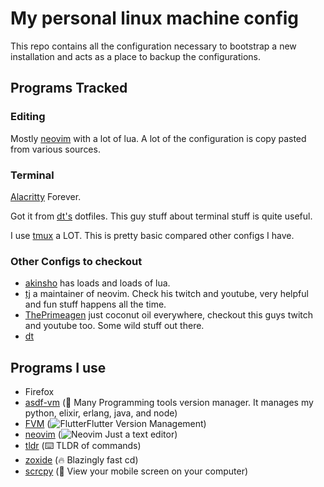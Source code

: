 # My personal linux machine config
 
This repo contains all the configuration necessary to bootstrap a new installation and acts as a place to backup the configurations.

## Programs Tracked

### Editing

Mostly [neovim](https://gitlab.com/tusqasi/my_all_dot_files/-/tree/master/.config/nvim) with a lot of lua. A lot of the configuration is copy pasted from various sources.

### Terminal

[Alacritty](https://gitlab.com/tusqasi/my_all_dot_files/-/tree/master/.config/alacritty) Forever.

Got it from [dt's](https://gitlab.com/dwt1/dotfiles) dotfiles. This guy stuff about terminal stuff is quite useful.

I use [tmux](https://gitlab.com/tusqasi/my_all_dot_files/-/tree/master/.config/tmux) a LOT. This is pretty basic compared other configs I have.

### Other Configs to checkout

- [akinsho](https://github.com/akinsho/dotfiles/) has loads and loads of lua.
- [tj](https://github.com/tjdevries/config_manager) a maintainer of neovim. Check his twitch and youtube, very helpful and fun stuff happens all the time.
- [ThePrimeagen](https://github.com/ThePrimeagen/.dotfiles/) just coconut oil everywhere, checkout this guys twitch and youtube too. Some wild stuff out there.
- [dt](https://gitlab.com/dwt1/dotfiles)


## Programs I use
- Firefox
- [asdf-vm](https://asdf-vm.com) (🔨 Many Programming tools version manager. It manages my python, elixir, erlang, java, and node)
- [FVM](https://fvm.app)  (![Flutter](https://shields.io/badge/-0553B1?logo=flutter&style=for-the-badge)Flutter Version Management)
- [neovim](https://http://neovim.io/)  (![Neovim](https://shields.io/badge/-fff?logo=neovim&style=for-the-badge)  Just a text editor)
- [tldr](https://tldr.sh/) (⌨️ TLDR of commands)
- [zoxide](https://github.com/ajeetdsouza/zoxide) (🔥 Blazingly fast cd)
- [scrcpy](https://github.com/Genymobile/scrcpy) (📱 View your mobile screen on your computer)
